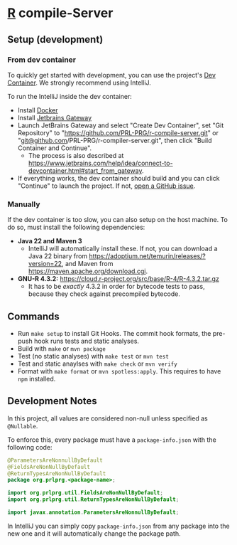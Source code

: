 # [R](https://r-project.org) compile-Server

## Setup (development)

### From dev container

To quickly get started with development, you can use the project's [Dev Container](https://containers.dev/). We strongly recommend using IntelliJ.

To run the IntelliJ inside the dev container:

- Install [Docker](https://docs.docker.com/get-docker/)
- Install [Jetbrains Gateway](https://www.jetbrains.com/remote-development/gateway/)
- Launch JetBrains Gateway and select "Create Dev Container", set "Git Repository" to "https://github.com/PRL-PRG/r-compile-server.git" or "git@github.com/PRL-PRG/r-compiler-server.git", then click "Build Container and Continue".
  - The process is also described at https://www.jetbrains.com/help/idea/connect-to-devcontainer.html#start_from_gateway.
- If everything works, the dev container should build and you can click "Continue" to launch the project. If not, [open a GitHub issue](https://github.com/PRL-PRG/r-compile-server/issues/new/choose).

### Manually

If the dev container is too slow, you can also setup on the host machine. To do so, must install the following dependencies:

- **Java 22 and Maven 3**
  - IntelliJ will automatically install these. If not, you can download a Java 22 binary from https://adoptium.net/temurin/releases/?version=22, and Maven from https://maven.apache.org/download.cgi.
- **GNU-R 4.3.2:** https://cloud.r-project.org/src/base/R-4/R-4.3.2.tar.gz
  - It has to be *exactly* 4.3.2 in order for bytecode tests to pass, because they check against precompiled bytecode.

## Commands

- Run `make setup` to install Git Hooks. The commit hook formats, the pre-push hook runs tests and static analyses.
- Build with `make` or `mvn package`
- Test (no static analyses) with `make test` or `mvn test`
- Test and static anaylses with `make check` or `mvn verify`
- Format with `make format` or `mvn spotless:apply`. This requires to have `npm` installed.

## Development Notes

In this project, all values are considered non-null unless specified as `@Nullable`.

To enforce this, every package must have a `package-info.json` with the following code:

```java
@ParametersAreNonnullByDefault
@FieldsAreNonNullByDefault
@ReturnTypesAreNonNullByDefault
package org.prlprg.<package-name>;

import org.prlprg.util.FieldsAreNonNullByDefault;
import org.prlprg.util.ReturnTypesAreNonNullByDefault;

import javax.annotation.ParametersAreNonnullByDefault;
```

In IntelliJ you can simply copy `package-info.json` from any package into the new one and it will automatically change the package path.